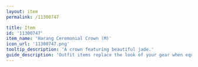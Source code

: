 ```yaml
---
layout: item
permalink: /11300747

title: Item
id: '11300747'
item_name: 'Harang Ceremonial Crown (M)'
icon_url: '11300747.png'
tooltip_description: 'A crown featuring beautiful jade.'
guide_description: 'Outfit items replace the look of your gear when equipped.'
---
```

